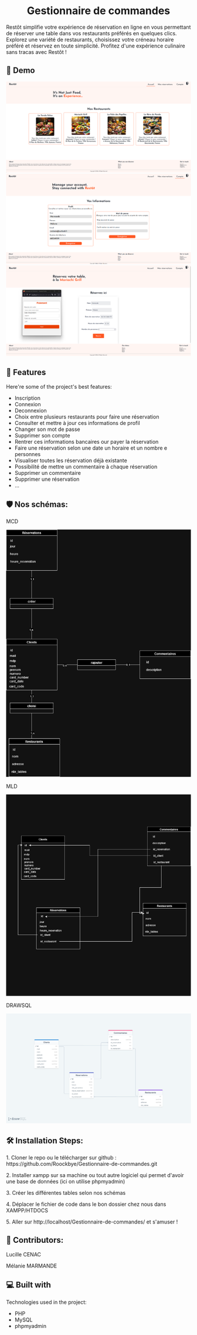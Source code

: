 <h1 align="center" id="title">Gestionnaire de commandes</h1>


<p id="description">Restôt simplifie votre expérience de réservation en ligne en vous permettant de réserver une table dans vos restaurants préférés en quelques clics. Explorez une variété de restaurants, choisissez votre créneau horaire préféré et réservez en toute simplicité. Profitez d'une expérience culinaire sans tracas avec Restôt !</p>

<h2>🚀 Demo</h2>

![alt text](/static/image/resto.png)
![alt text](/static/image/compte.png)
![alt text](/static/image/paiement.png)

<h2>🧐 Features</h2>

Here're some of the project's best features:

*   Inscription
*   Connexion
*   Deconnexion
*   Choix entre plusieurs restaurants pour faire une réservation
*   Consulter et mettre à jour ces informations de profil
*   Changer son mot de passe
*   Supprimer son compte
*   Rentrer ces informations bancaires our payer la réservation
*   Faire une réservation selon une date un horaire et un nombre e personnes
*   Visualiser toutes les réservation déjà existante
*   Possibilité de mettre un commentaire à chaque réservation
*   Supprimer un commentaire
* Supprimer une réservation
*   ...

<h2>🛡️ Nos schémas:</h2>

<p>MCD</p>

![alt text](/static/image/mcd.drawio.png)

<p> MLD </p>

![alt text](/static/image/mld.drawio.png)

<p> DRAWSQL</p>

![alt text](/static/image/drawSQL.png)

<h2>🛠️ Installation Steps:</h2>


<p>1. Cloner le repo ou le télécharger sur github : https://github.com/Roockbye/Gestionnaire-de-commandes.git</p>

<p>2. Installer xampp sur sa machine ou tout autre logiciel qui permet d'avoir une base de données (ici on utilise phpmyadmin)</p>

<p>3. Créer les différentes tables selon nos schémas</p>

<p>4. Déplacer le fichier de code dans le bon dossier chez nous dans XAMPP/HTDOCS</p>

<p>5. Aller sur http://localhost/Gestionnaire-de-commandes/ et s'amuser !</p>

<h2>🍰 Contributors:</h2>

<p>Lucille CENAC</p>
Mélanie MARMANDE
  
  
<h2>💻 Built with</h2>

Technologies used in the project:

*   PHP
*   MySQL
*   phpmyadmin